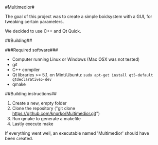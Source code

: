 #Multimedior#

The goal of this project was to create a simple boidsystem with a GUI, for tweaking certain parameters.

We decided to use C++ and Qt Quick.

##Building##

###Required software###
* Computer running Linux or Windows (Mac OSX was not tested)
* git
* C++ compiler
* Qt libraries >= 5.1, on Mint/Ubuntu: ```sudo apt-get install qt5-default qtdeclarative5-dev```
* qmake

##Building instructions##
1. Create a new, empty folder
2. Clone the repository ("git clone https://github.com/knorko/Multimedior.git")
3. Run qmake to generate a makefile
4. Lastly execute make

If everything went well, an executable named 'Multimedior' should have been created.
